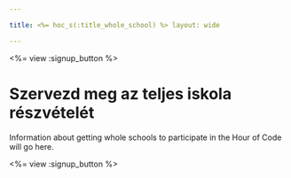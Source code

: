 ```yaml
---

title: <%= hoc_s(:title_whole_school) %> layout: wide

---
```


<%= view :signup_button %>

# Szervezd meg az teljes iskola részvételét

Information about getting whole schools to participate in the Hour of Code will go here.

<%= view :signup_button %>